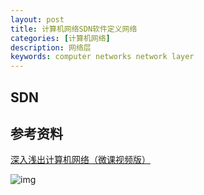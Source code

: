 ```yaml
---
layout: post
title: 计算机网络SDN软件定义网络
categories: [计算机网络]
description: 网络层
keywords: computer networks network layer 
---
```


## SDN





## 参考资料

[深入浅出计算机网络（微课视频版）](http://www.tup.tsinghua.edu.cn/booksCenter/book_09342101.html)

![img](https://wendaocsmaster.github.io/images/blog/093421-01.jpg)
